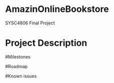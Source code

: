 # AmazinOnlineBookstore
SYSC4806 Final Project

# Project Description 

#Milestones

#Roadmap

#Known issues

